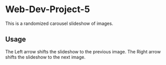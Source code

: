# Web-Dev-Project-5

This is a randomized carousel slideshow of images.

## Usage

The Left arrow shifts the slideshow to the previous image.
The Right arrow shifts the slideshow to the next image.
